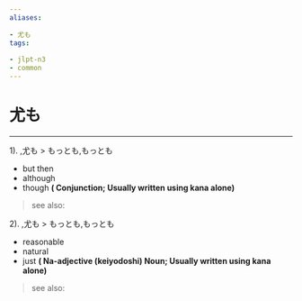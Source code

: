 ```yaml
---
aliases:
    
- 尤も
tags:
    
- jlpt-n3
- common
---
```


# 尤も
---
1).
,尤も > もっとも,もっとも

- but then
- although
- though
**( Conjunction; Usually written using kana alone)**
> see also: 
            
2).
,尤も > もっとも,もっとも

- reasonable
- natural
- just
**( Na-adjective (keiyodoshi) Noun; Usually written using kana alone)**
> see also: 
            